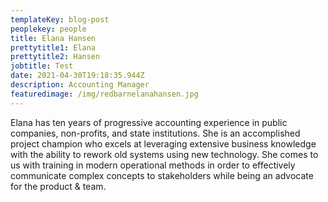 ```yaml
---
templateKey: blog-post
peoplekey: people
title: Elana Hansen
prettytitle1: Elana
prettytitle2: Hansen
jobtitle: Test
date: 2021-04-30T19:18:35.944Z
description: Accounting Manager
featuredimage: /img/redbarnelanahansen.jpg
---
```

Elana has ten years of progressive accounting experience in public companies, non-profits, and state institutions. She is an accomplished project champion who excels at leveraging extensive business knowledge with the ability to rework old systems using new technology. She comes to us with training in modern operational methods in order to effectively communicate complex concepts to stakeholders while being an advocate for the product & team.